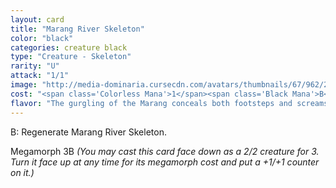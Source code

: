 ```yaml
---
layout: card
title: "Marang River Skeleton"
color: "black"
categories: creature black
type: "Creature - Skeleton"
rarity: "U"
attack: "1/1"
image: "http://media-dominaria.cursecdn.com/avatars/thumbnails/67/962/200/283/635610608601130298.png"
cost: "<span class='Colorless Mana'>1</span><span class='Black Mana'>B</span>"
flavor: "The gurgling of the Marang conceals both footsteps and screams"
---
```


<span class="Black Mana">B</span>: Regenerate Marang River Skeleton.

Megamorph <span class="Colorless Mana">3</span><span class="Black Mana">B</span> <em>(You may cast this card face down as a 2/2 creature for <span class="Colorless Mana">3</span>. Turn it face up at any time for its megamorph cost and put a +1/+1 counter on it.)</em>
